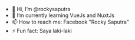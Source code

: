 - 👋 Hi, I’m @rockysaputra
- 🌱 I’m currently learning VueJs and NuxtJs
- 📫 How to reach me: Facebook "Rocky Saputra"
- ⚡ Fun fact: Saya laki-laki

<!---
rockysaputra/rockysaputra is a ✨ special ✨ repository because its `README.md` (this file) appears on your GitHub profile.
You can click the Preview link to take a look at your changes.
--->
